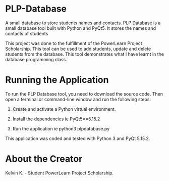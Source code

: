# PLP-Database
A small database to store students names and contacts.
PLP Database is a small database tool built with Python and PyQt5.
It stores the names and contacts of students

This project was done to the fulfillment of the PowerLearn Project Scholarship.
This tool can be used to add students, update and delete students from the database. 
This tool demonstrates what I have learnt in the database programming class.

# Running the Application

To run the PLP Database tool, you need to download the source code. Then open a terminal or command-line window and run the following steps:

1. Create and activate a Python virtual environment.


2. Install the dependencies ie PyQt5==5.15.2


3. Run the application ie python3 plpdatabase.py


This application was coded and tested with Python 3 and PyQt 5.15.2.

# About the Creator

Kelvin K. - Student PowerLearn Project Scholarship.

